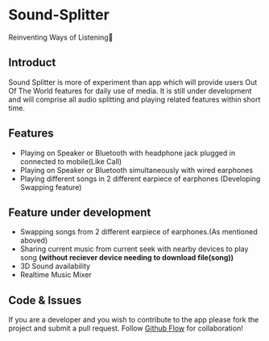 # Sound-Splitter
Reinventing Ways of Listening🎵

## Introduct

Sound Splitter is more of experiment than app which will provide users Out Of The World features for daily use of media. It is still under development and will comprise all audio splitting and playing related features within short time.

## Features

 - Playing on Speaker or Bluetooth with headphone jack plugged in connected to mobile(Like Call)
 - Playing on Speaker or Bluetooth simultaneously with wired earphones
 - Playing different songs in 2 different earpiece of earphones (Developing Swapping feature)

## Feature under development
  
  - Swapping songs from 2 different earpiece of earphones.(As mentioned aboved)
  - Sharing current music from current seek with nearby devices to play song **(without reciever device needing to download file(song))**
  - 3D Sound availability
  - Realtime Music Mixer

## Code & Issues
If you are a developer and you wish to contribute to the app please fork the project
and submit a pull request.
Follow [Github Flow](https://help.github.com/articles/github-flow/) for collaboration!
